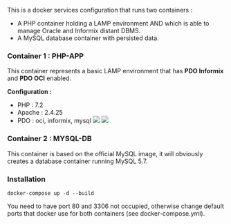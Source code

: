 This is a docker services configuration that runs two containers :
 - A PHP container holding a LAMP environment AND which is able to manage Oracle and Informix distant DBMS.
 - A MySQL database container with persisted data.

### Container 1 : PHP-APP
This container represents a basic LAMP environment that has **PDO Informix** and **PDO OCI** enabled.

**Configuration :**
* PHP : 7.2
* Apache : 2.4.25
* PDO : oci, informix, mysql
![](https://image.ibb.co/guWnYU/Fire_Shot_Capture_5_phpinfo_http_localhost.png)
![](https://image.ibb.co/f23ef9/Fire_Shot_Capture_6_phpinfo_http_localhost.png)

### Container 2 : MYSQL-DB
This container is based on the official MySQL image, it will obviously creates a database container running MySQL 5.7.

### Installation
`docker-compose up -d --build`

You need to have port 80 and 3306 not occupied, otherwise change default ports that docker use for both containers (see docker-compose.yml).
